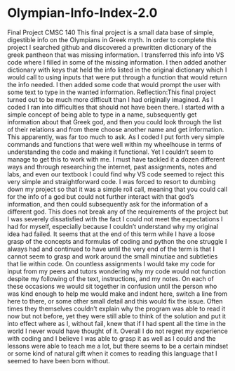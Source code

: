 # Olympian-Info-Index-2.0
Final Project CMSC 140
This final project is a small data base of simple, digestible info on the Olympians in Greek myth. In order to complete this project I searched github and discovered a prewritten dictionary of the greek pantheon that was missing information. I transferred this info into VS code where I filled in some of the missing information. I then added another dictionary with keys that held the info listed in the original dictionary which I would call to using inputs that were put through a function that would return the info needed. I then added some code that would prompt the user with some text to type in the wanted information.
Reflection:This final project turned out to be much more difficult than I had originally imagined. As I coded I ran into difficulties that should not have been there. I started with a simple concept of being able to type in a name, subsequently get information about that Greek god, and then you could look through the list of their relations and from there choose another name and get information. This apparently, was far too much to ask. As I coded I put forth very simple commands and functions that were well within my wheelhouse in terms of understanding the code and making it functional. Yet I couldn’t seem to manage to get this to work with me. I must have tackled it a dozen different ways and through researching the internet, past assignments, notes and labs, and even our textbook I could find why VS code seemed to reject this very simple and straightforward code. I was forced to resort to dumbing down my project so that it was a simple roll call, meaning that you could call for the info of a god but could not further interact with that god’s information, and then could subsequently ask for the information of a different god. This does not break any of the requirements of the project but I was severely dissatisfied with the fact I could not meet the expectations I had for myself, especially because I couldn’t understand why my original idea had failed. It seems that at the end of this term while I have a loose grasp of the concepts and formulas of coding and python the one struggle I always had and continued to have until the very end of the term is that I cannot seem to grasp and work around the small minutiae and subtleties that lie within code. On countless assignments I would take my code for input from my peers and tutors wondering why my code would not function despite my following of the text, instructions, and my notes. On each of these occasions we would sit together in confusion until the person who was kind enough to help me would make and indent here, switch a line from here to there, or some other small detail and this would fix the issue. Often times they themselves couldn’t explain why the program was able to read it now but not before, yet they were still able to think of the solution and put it into effect where as I, without fail, knew that if I had spent all the time in the world I never would have thought of it. Overall I do not regret my experience with coding and I believe I was able to grasp it as well as I could and the lessons were able to teach me a lot, but there seems to be a certain mindset or some kind of natural gift when it comes to reading this language that I seemed to have been born without.
